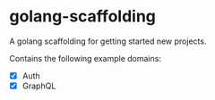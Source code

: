 # golang-scaffolding

A golang scaffolding for getting started new projects.

Contains the following example domains:
- [x] Auth
- [x] GraphQL

